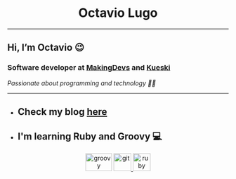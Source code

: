 
<h1 align="center">Octavio Lugo</h1>

---

## Hi, I’m Octavio 😉

### Software developer at [MakingDevs](http://makingdevs.com) and [Kueski](https://kueski.com/)

_Passionate about programming and technology 👨‍💻_

---


+ ## Check my blog [here](https://octaviolugocamacho.github.io/)

+ ## I'm learning Ruby and Groovy 💻

<p align="center"> 
  <a href="https://groovy-lang.org/" target="_blank" rel="noreferrer"> <img src="https://www.vectorlogo.zone/logos/groovy-lang/groovy-lang-icon.svg"    alt="groovy" width="60" height="40"/></a> 
  <a href="https://git-scm.com/" target="_blank" rel="noreferrer"> <img src="https://www.vectorlogo.zone/logos/git-scm/git-scm-icon.svg" alt="git" width="40" height="40"/> </a> 
  <a href="https://www.ruby-lang.org/en/" target="_blank" rel="noreferrer"> <img src="https://www.vectorlogo.zone/logos/ruby-lang/ruby-lang-icon.svg" alt="ruby" width="40" height="40"/></a>
</p>
